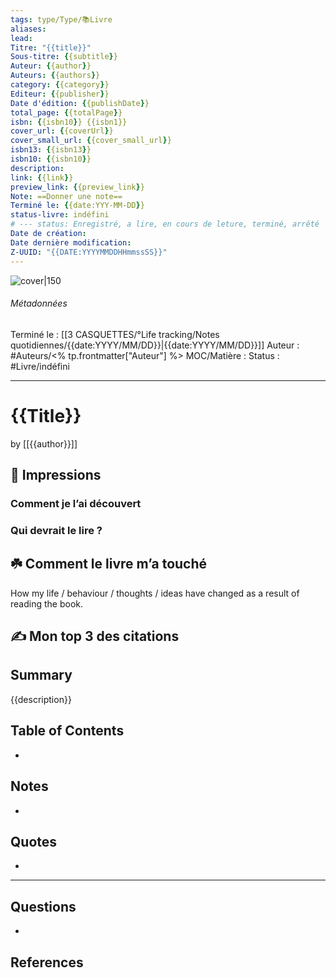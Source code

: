 ```yaml
---
tags: type/Type/📚Livre 
aliases: 
lead: 
Titre: "{{title}}"
Sous-titre: {{subtitle}}
Auteur: {{author}}
Auteurs: {{authors}}
category: {{category}}
Editeur: {{publisher}}
Date d'édition: {{publishDate}}
total_page: {{totalPage}}
isbn: {{isbn10}} {{isbn1}}
cover_url: {{coverUrl}}
cover_small_url: {{cover_small_url}}
isbn13: {{isbn13}}
isbn10: {{isbn10}}
description:
link: {{link}}
preview_link: {{preview_link}}
Note: ==Donner une note== 
Terminé le: {{date:YYY-MM-DD}} 
status-livre: indéfini
# --- status: Enregistré, a lire, en cours de leture, terminé, arrêté
Date de création:
Date dernière modification:
Z-UUID: "{{DATE:YYYYMMDDHHmmssSS}}"
---
```


![cover|150]({{coverUrl}})
<!-- Template en travail -->
###### Métadonnées
Terminé le : [[3 CASQUETTES/°Life tracking/Notes quotidiennes/{{date:YYYY/MM/DD}}|{{date:YYYY/MM/DD}}]]
Auteur : #Auteurs/<% tp.frontmatter["Auteur"] %>
MOC/Matière : 
Status : #Livre/indéfini
--- -----
# {{Title}}

by [[{{author}}]]

## 🎨 Impressions

### Comment je l’ai découvert

### Qui devrait le lire ?

## ☘️ Comment le livre m’a touché

How my life / behaviour / thoughts / ideas have changed as a result of reading the book.

## ✍️ Mon top 3 des citations 
> 
## Summary
<!-- No more than a couple paragraphs summarizing this BOOK -->

{{description}}

## Table of Contents
<!--Link to table of contents (TOC) -->
- 

## Notes
<!-- The main content of my thoughts really -->
- 


## Quotes
<!-- Notable quotes with reference to their page or location -->
- 

---
## Questions
<!-- What remains for you to consider? -->
- 

## References
<!-- Links to pages not referenced in the content -->



